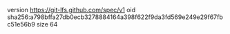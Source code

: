 version https://git-lfs.github.com/spec/v1
oid sha256:a798bffa27db0ecb3278884164a398f622f9da3fd569e249e29f67fbc51e56b9
size 64
